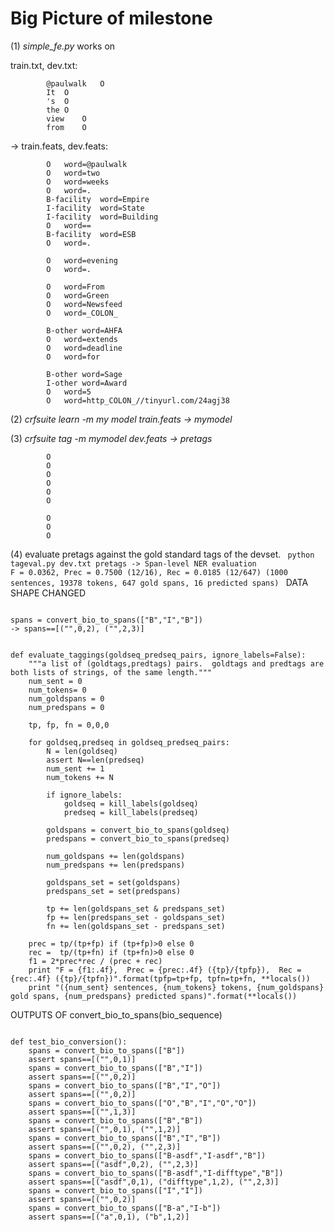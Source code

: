 # Big Picture of milestone

(1) *simple_fe.py* works on 

train.txt, dev.txt:

            @paulwalk	O
            It	O
            's	O
            the	O
            view	O
            from	O
      
-> train.feats, dev.feats:

            O	word=@paulwalk
            O	word=two
            O	word=weeks
            O	word=.
            B-facility	word=Empire
            I-facility	word=State
            I-facility	word=Building
            O	word==
            B-facility	word=ESB
            O	word=.
            
            O	word=evening
            O	word=.
            
            O	word=From
            O	word=Green
            O	word=Newsfeed
            O	word=_COLON_
            
            B-other	word=AHFA
            O	word=extends
            O	word=deadline
            O	word=for
            
            B-other	word=Sage
            I-other	word=Award
            O	word=5
            O	word=http_COLON_//tinyurl.com/24agj38
      
(2) *crfsuite learn -m my model train.feats -> mymodel*

(3) *crfsuite tag -m mymodel dev.feats -> pretags* 

            O
            O
            O
            O
            O
            O
                        
            O
            O
            O

(4) evaluate pretags against the gold standard tags of the devset.
<code>
python tageval.py dev.txt pretags
-> Span-level NER evaluation
   F = 0.0362,  Prec = 0.7500 (12/16),  Rec = 0.0185 (12/647)
   (1000 sentences, 19378 tokens, 647 gold spans, 16 predicted spans)
</code>
DATA SHAPE CHANGED
<pre><code>
spans = convert_bio_to_spans(["B","I","B"])
-> spans==[("",0,2), ("",2,3)]
</code></pre>
<pre><code>
def evaluate_taggings(goldseq_predseq_pairs, ignore_labels=False):
    """a list of (goldtags,predtags) pairs.  goldtags and predtags are both lists of strings, of the same length."""
    num_sent = 0
    num_tokens= 0
    num_goldspans = 0
    num_predspans = 0
    
    tp, fp, fn = 0,0,0

    for goldseq,predseq in goldseq_predseq_pairs:
        N = len(goldseq)
        assert N==len(predseq)
        num_sent += 1
        num_tokens += N

        if ignore_labels:
            goldseq = kill_labels(goldseq)
            predseq = kill_labels(predseq)

        goldspans = convert_bio_to_spans(goldseq)
        predspans = convert_bio_to_spans(predseq)

        num_goldspans += len(goldspans)
        num_predspans += len(predspans)

        goldspans_set = set(goldspans)
        predspans_set = set(predspans)

        tp += len(goldspans_set & predspans_set)
        fp += len(predspans_set - goldspans_set)
        fn += len(goldspans_set - predspans_set)

    prec = tp/(tp+fp) if (tp+fp)>0 else 0
    rec =  tp/(tp+fn) if (tp+fn)>0 else 0
    f1 = 2*prec*rec / (prec + rec)
    print "F = {f1:.4f},  Prec = {prec:.4f} ({tp}/{tpfp}),  Rec = {rec:.4f} ({tp}/{tpfn})".format(tpfp=tp+fp, tpfn=tp+fn, **locals())
    print "({num_sent} sentences, {num_tokens} tokens, {num_goldspans} gold spans, {num_predspans} predicted spans)".format(**locals())
</code></pre>
OUTPUTS OF convert_bio_to_spans(bio_sequence)
<pre><code>
def test_bio_conversion():
    spans = convert_bio_to_spans(["B"])
    assert spans==[("",0,1)]
    spans = convert_bio_to_spans(["B","I"])
    assert spans==[("",0,2)]
    spans = convert_bio_to_spans(["B","I","O"])
    assert spans==[("",0,2)]
    spans = convert_bio_to_spans(["O","B","I","O","O"])
    assert spans==[("",1,3)]
    spans = convert_bio_to_spans(["B","B"])
    assert spans==[("",0,1), ("",1,2)]
    spans = convert_bio_to_spans(["B","I","B"])
    assert spans==[("",0,2), ("",2,3)]
    spans = convert_bio_to_spans(["B-asdf","I-asdf","B"])
    assert spans==[("asdf",0,2), ("",2,3)]
    spans = convert_bio_to_spans(["B-asdf","I-difftype","B"])
    assert spans==[("asdf",0,1), ("difftype",1,2), ("",2,3)]
    spans = convert_bio_to_spans(["I","I"])
    assert spans==[("",0,2)]
    spans = convert_bio_to_spans(["B-a","I-b"])
    assert spans==[("a",0,1), ("b",1,2)]
</code></pre>
